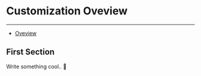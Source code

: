 # Customization Oveview

---

- [Oveview](#overview)

<a name="overview"></a>
## First Section

Write something cool.. 🦊
